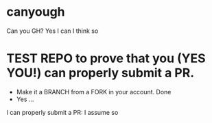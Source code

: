 # canyough
Can you GH?
Yes I can I think so 
# TEST REPO to prove that you (YES YOU!) can properly submit a PR.

* Make it a BRANCH from a FORK in your account.
 Done
* Yes ...

I can properly submit a PR: I assume so 
